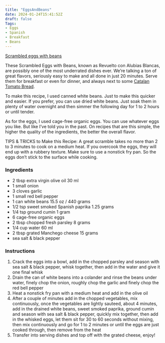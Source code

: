 ```yaml
---
title: "EggsAndBeans"
date: 2024-01-24T15:41:52Z
draft: false
Tags:
- Eggs
- Spanish
- Breakfast
- Beans
---
```

[Scrambled eggs with beans](https://spainonafork.com/scrambled-eggs-with-beans-recipe/)

These Scrambled Eggs with Beans, known as Revuelto con Alubias Blancas, are possibly one of the most underrated dishes ever. We’re talking a ton of great flavors, seriously easy to make and all done in just 20 minutes. Serve them for breakfast or even for dinner, and always next to some [Catalan Tomato Bread](https://spainonafork.com/traditional-spanish-breakfast-recipe/).

To make this recipe, I used canned white beans. Just to make this quicker and easier. If you prefer, you can use dried white beans. Just soak them in plenty of water overnight and then simmer the following day for 1 to 2 hours or until tender.

As for the eggs, I used cage-free organic eggs. You can use whatever eggs you like. But like I’ve told you in the past. On recipes that are this simple, the higher the quality of the ingredients, the better the overall flavor.

TIPS & TRICKS to Make this Recipe: A great scramble takes no more than 2 to 3 minutes to cook on a medium heat. If you overcook the eggs, they will end up with a rubbery texture. Make sure to use a nonstick fry pan. So the eggs don’t stick to the surface while cooking.

### Ingredients
- 2 tbsp extra virgin olive oil 30 ml
- 1 small onion
- 3 cloves garlic
- 1 small red bell pepper
- 1 can white beans 15.5 oz / 440 grams
- 1/2 tsp sweet smoked Spanish paprika 1.25 grams
- 1/4 tsp ground cumin 1 gram
- 6 cage-free organic eggs
- 2 tbsp chopped fresh parsley 8 grams
- 1/4 cup water 60 ml
- 2 tbsp grated Manchego cheese 15 grams
- sea salt & black pepper
### Instructions
1. Crack the eggs into a bowl, add in the chopped parsley and season with sea salt & black pepper, whisk together, then add in the water and give it one final whisk
2. Drain the can of white beans into a colander and rinse the beans under water, finely chop the onion, roughly chop the garlic and finely chop the red bell pepper
3. Heat a nonstick fry pan with a medium heat and add in the olive oil
4. After a couple of minutes add in the chopped vegetables, mix continuously, once the vegetables are lightly sauteed, about 4 minutes, add in the drained white beans, sweet smoked paprika, ground cumin and season with sea salt & black pepper, quickly mix together, then add in the whisked eggs, let them sit for 30 to 60 seconds without mixing, then mix continuously and go for 1 to 2 minutes or until the eggs are just cooked through, then remove from the heat
5. Transfer into serving dishes and top off with the grated cheese, enjoy!
